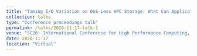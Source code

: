 ```yaml
---
title: "Taming I/O Variation on QoS-Less HPC Storage: What Can Applications Do?"
collection: talks
type: "Conference proceedings talk"
permalink: /talks/2020-11-17-talk-1
venue: "SC20: International Conference for High Performance Computing, Networking, Storage and Analysis"
date: 2020-11-17
location: "Virtual"
---
```


